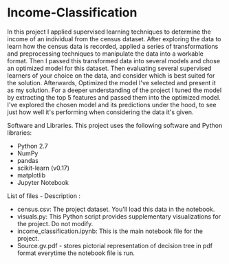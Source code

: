 # Income-Classification
In this project I applied supervised learning techniques to determine the income of an individual from the census dataset. 
After exploring the data to learn how the census data is recorded, applied a series of transformations and preprocessing techniques to manipulate the data into a workable format. 
Then I passed this transformed data into several models and chose an optimized model for this dataset. 
Then evaluating several supervised learners of your choice on the data, and consider which is best suited for the solution. 
Afterwards, Optimized the model I've selected and present it as my solution. 
For a deeper understanding of the project I tuned the model by extracting the top 5 features and passed them into the optimized model. I've explored the chosen model and its predictions under the hood, to see just how well it's performing when considering the data it's given.

Software and Libraries. This project uses the following software and Python libraries:
  - Python 2.7
  - NumPy
  - pandas
  - scikit-learn (v0.17)
  - matplotlib
  - Jupyter Notebook
  
 List of files - Description : 
  - census.csv: The project dataset. You'll load this data in the notebook.
  - visuals.py: This Python script provides supplementary visualizations for the project. Do not modify.
  - income_classification.ipynb: This is the main notebook file for the project.
  - Source.gv.pdf - stores pictorial representation of decision tree in pdf format everytime the notebook file is run.
  
